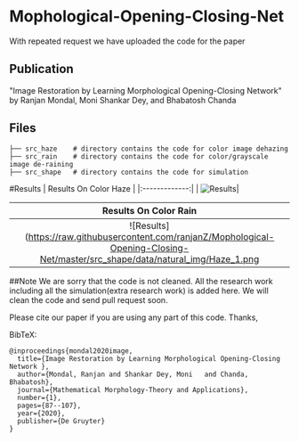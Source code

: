 # Mophological-Opening-Closing-Net


With repeated request we have uploaded the code for the paper 
## Publication
"Image Restoration by Learning Morphological Opening-Closing Network" by Ranjan Mondal, Moni Shankar Dey,  and Bhabatosh Chanda
 

## Files
```
├── src_haze    # directory contains the code for color image dehazing 
├── src_rain    # directory contains the code for color/grayscale image de-raining  
├── src_shape   # directory contains the code for simulation 
```

#Results
| Results On Color Haze | 
|:-------------:|
| ![Results](https://raw.githubusercontent.com/ranjanZ/Mophological-Opening-Closing-Net/master/src_shape/data/natural_img/Color_rain.png)| 

| Results On Color Rain | 
|:-------------:|
| ![Results](https://raw.githubusercontent.com/ranjanZ/Mophological-Opening-Closing-Net/master/src_shape/data/natural_img/Haze_1.png| 



 
 
##Note
We are sorry that the code is not cleaned. All the research work including all the simulation(extra research work) is added here. We will 
clean the code and send pull request soon.




Please cite our paper if you are using any part of this code.
Thanks,

BibTeX:
```
@inproceedings{mondal2020image,
  title={Image Restoration by Learning Morphological Opening-Closing Network },
  author={Mondal, Ranjan and Shankar Dey, Moni   and Chanda, Bhabatosh},
  journal={Mathematical Morphology-Theory and Applications},
  number={1},
  pages={87--107},
  year={2020},
  publisher={De Gruyter}
}
```
